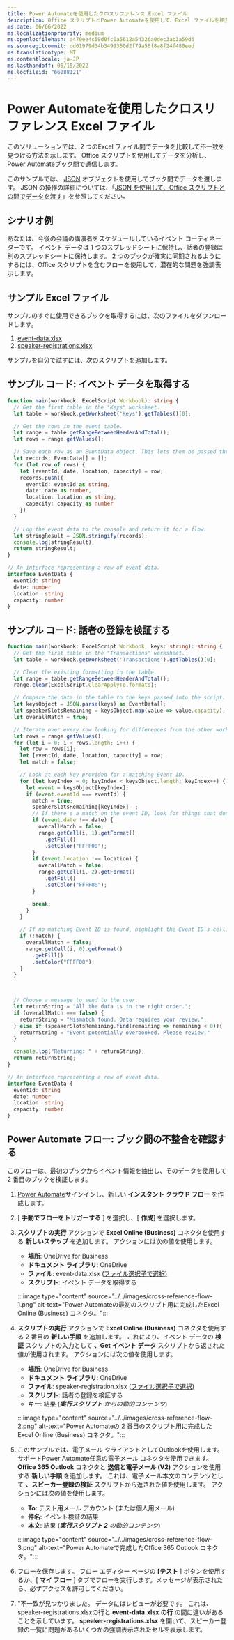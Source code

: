 ```yaml
---
title: Power Automateを使用したクロスリファレンス Excel ファイル
description: Office スクリプトとPower Automateを使用して、Excel ファイルを相互参照および書式設定する方法について説明します。
ms.date: 06/06/2022
ms.localizationpriority: medium
ms.openlocfilehash: a470ee4c59d0fc0a5612a54326a0dec3ab3a59d6
ms.sourcegitcommit: dd01979d34b3499360d2f79a56f8a8f24f480eed
ms.translationtype: MT
ms.contentlocale: ja-JP
ms.lasthandoff: 06/15/2022
ms.locfileid: "66088121"
---
```

# <a name="cross-reference-excel-files-with-power-automate"></a>Power Automateを使用したクロスリファレンス Excel ファイル

このソリューションでは、2 つのExcel ファイル間でデータを比較して不一致を見つける方法を示します。 Office スクリプトを使用してデータを分析し、Power Automateブック間で通信します。

このサンプルでは、 [JSON](https://www.w3schools.com/whatis/whatis_json.asp) オブジェクトを使用してブック間でデータを渡します。 JSON の操作の詳細については、「[JSON を使用して、Office スクリプトとの間でデータを渡す](../../develop/use-json.md)」を参照してください。

## <a name="example-scenario"></a>シナリオ例

あなたは、今後の会議の講演者をスケジュールしているイベント コーディネーターです。 イベント データは 1 つのスプレッドシートに保持し、話者の登録は別のスプレッドシートに保持します。 2 つのブックが確実に同期されるようにするには、Office スクリプトを含むフローを使用して、潜在的な問題を強調表示します。

## <a name="sample-excel-files"></a>サンプル Excel ファイル

サンプルのすぐに使用できるブックを取得するには、次のファイルをダウンロードします。

1. <a href="event-data.xlsx">event-data.xlsx</a>
1. <a href="speaker-registrations.xlsx">speaker-registrations.xlsx</a>

サンプルを自分で試すには、次のスクリプトを追加します。

## <a name="sample-code-get-event-data"></a>サンプル コード: イベント データを取得する

```TypeScript
function main(workbook: ExcelScript.Workbook): string {
  // Get the first table in the "Keys" worksheet.
  let table = workbook.getWorksheet('Keys').getTables()[0];

  // Get the rows in the event table.
  let range = table.getRangeBetweenHeaderAndTotal();
  let rows = range.getValues();

  // Save each row as an EventData object. This lets them be passed through Power Automate.
  let records: EventData[] = [];
  for (let row of rows) {
    let [eventId, date, location, capacity] = row;
    records.push({
      eventId: eventId as string,
      date: date as number,
      location: location as string,
      capacity: capacity as number
    })
  }

  // Log the event data to the console and return it for a flow.
  let stringResult = JSON.stringify(records);
  console.log(stringResult);
  return stringResult;
}

// An interface representing a row of event data.
interface EventData {
  eventId: string
  date: number
  location: string
  capacity: number
}
```

## <a name="sample-code-validate-speaker-registrations"></a>サンプル コード: 話者の登録を検証する

```TypeScript
function main(workbook: ExcelScript.Workbook, keys: string): string {
  // Get the first table in the "Transactions" worksheet.
  let table = workbook.getWorksheet('Transactions').getTables()[0];

  // Clear the existing formatting in the table.
  let range = table.getRangeBetweenHeaderAndTotal();
  range.clear(ExcelScript.ClearApplyTo.formats);

  // Compare the data in the table to the keys passed into the script.
  let keysObject = JSON.parse(keys) as EventData[];
  let speakerSlotsRemaining = keysObject.map(value => value.capacity);
  let overallMatch = true;

  // Iterate over every row looking for differences from the other worksheet.
  let rows = range.getValues();
  for (let i = 0; i < rows.length; i++) {
    let row = rows[i];
    let [eventId, date, location, capacity] = row;
    let match = false;

    // Look at each key provided for a matching Event ID.
    for (let keyIndex = 0; keyIndex < keysObject.length; keyIndex++) {
      let event = keysObject[keyIndex];
      if (event.eventId === eventId) {
        match = true;
        speakerSlotsRemaining[keyIndex]--;
        // If there's a match on the event ID, look for things that don't match and highlight them.
        if (event.date !== date) {
          overallMatch = false;
          range.getCell(i, 1).getFormat()
            .getFill()
            .setColor("FFFF00");
        }
        if (event.location !== location) {
          overallMatch = false;
          range.getCell(i, 2).getFormat()
            .getFill()
            .setColor("FFFF00");
        }

        break;
      }
    }

    // If no matching Event ID is found, highlight the Event ID's cell.
    if (!match) {
      overallMatch = false;
      range.getCell(i, 0).getFormat()
        .getFill()
        .setColor("FFFF00");
    }
  }

  

  // Choose a message to send to the user.
  let returnString = "All the data is in the right order.";
  if (overallMatch === false) {
    returnString = "Mismatch found. Data requires your review.";
  } else if (speakerSlotsRemaining.find(remaining => remaining < 0)){
    returnString = "Event potentially overbooked. Please review."
  }

  console.log("Returning: " + returnString);
  return returnString;
}

// An interface representing a row of event data.
interface EventData {
  eventId: string
  date: number
  location: string
  capacity: number
}
```

## <a name="power-automate-flow-check-for-inconsistencies-across-the-workbooks"></a>Power Automate フロー: ブック間の不整合を確認する

このフローは、最初のブックからイベント情報を抽出し、そのデータを使用して 2 番目のブックを検証します。

1. [Power Automate](https://flow.microsoft.com)サインインし、新しい **インスタント クラウド フロー** を作成します。
1. [ **手動でフローをトリガーする** ] を選択し、[ **作成**] を選択します。
1. **スクリプトの実行** アクションで **Excel Online (Business)** コネクタを使用する **新しいステップ** を追加します。 アクションには次の値を使用します。
    * **場所**: OneDrive for Business
    * **ドキュメント ライブラリ**: OneDrive
    * **ファイル**: event-data.xlsx ([ファイル選択子で選択)](../../testing/power-automate-troubleshooting.md#select-workbooks-with-the-file-browser-control)
    * **スクリプト**: イベント データを取得する

    :::image type="content" source="../../images/cross-reference-flow-1.png" alt-text="Power Automateの最初のスクリプト用に完成したExcel Online (Business) コネクタ。":::

1. **スクリプトの実行** アクションで **Excel Online (Business)** コネクタを使用する 2 番目の **新しい手順** を追加します。 これにより、イベント データの **検証** スクリプトの入力として **、Get イベント データ** スクリプトから返された値が使用されます。 アクションには次の値を使用します。
    * **場所**: OneDrive for Business
    * **ドキュメント ライブラリ**: OneDrive
    * **ファイル**: speaker-registration.xlsx ([ファイル選択子で選択)](../../testing/power-automate-troubleshooting.md#select-workbooks-with-the-file-browser-control)
    * **スクリプト**: 話者の登録を検証する
    * **キー**: 結果 (_**実行スクリプト** からの動的コンテンツ_)

    :::image type="content" source="../../images/cross-reference-flow-2.png" alt-text="Power Automateの 2 番目のスクリプト用に完成したExcel Online (Business) コネクタ。":::
1. このサンプルでは、電子メール クライアントとしてOutlookを使用します。 サポートPower Automate任意の電子メール コネクタを使用できます。 **Office 365 Outlook** コネクタと **送信と電子メール (V2)** アクションを使用する **新しい手順** を追加します。 これは、電子メール本文のコンテンツとして **、スピーカー登録の検証** スクリプトから返された値を使用します。 アクションには次の値を使用します。
    * **To**: テスト用メール アカウント (または個人用メール)
    * **件名**: イベント検証の結果
    * **本文**: 結果 (_**実行スクリプト 2** の動的コンテンツ_)

    :::image type="content" source="../../images/cross-reference-flow-3.png" alt-text="Power Automateで完成したOffice 365 Outlook コネクタ。":::
1. フローを保存します。 フロー エディター ページの **[テスト** ] ボタンを使用するか、[ **マイ フロー** ] タブでフローを実行します。メッセージが表示されたら、必ずアクセスを許可してください。
1. "不一致が見つかりました。 データにはレビューが必要です。 これは、speaker-registrations.xlsxの行と **event-data.xlsx** **の行** の間に違いがあることを示しています。 **speaker-registrations.xlsx** を開いて、スピーカー登録の一覧に問題があるいくつかの強調表示されたセルを表示します。
